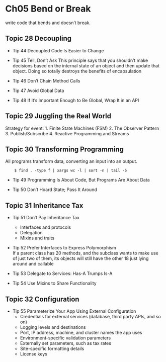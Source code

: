 # Ch05 Bend or Break

write code that bends and doesn’t break.

## Topic 28 Decoupling
- Tip 44 Decoupled Code Is Easier to Change

- Tip 45 Tell, Don’t Ask
This principle says that you shouldn’t make decisions based on
the internal state of an object and then update that object.
Doing so totally destroys the benefits of encapsulation


- Tip 46 Don’t Chain Method Calls

- Tip 47 Avoid Global Data

- Tip 48 If It’s Important Enough to Be Global, Wrap It in an API


## Topic 29 Juggling the Real World
Strategy for event:
    1. Finite State Machines (FSM)
    2. The Observer Pattern
    3. Publish/Subscribe
    4. Reactive Programming and Streams


## Topic 30 Transforming Programming
All programs transform data, converting an input into an output.
```
    $ find . -type f | xargs wc -l | sort -n | tail -5
```

- Tip 49 Programming Is About Code, But Programs Are About Data

- Tip 50 Don’t Hoard State; Pass It Around


## Topic 31 Inheritance Tax
- Tip 51 Don’t Pay Inheritance Tax
    - Interfaces and protocols
    - Delegation
    - Mixins and traits

- Tip 52 Prefer Interfaces to Express Polymorphism   
If a parent class has 20 methods, and the subclass wants to make use of just two of them, its objects will still have the other 18 just lying around and callable


- Tip 53 Delegate to Services: Has-A Trumps Is-A


- Tip 54 Use Mixins to Share Functionality

## Topic 32 Configuration
- Tip 55 Parameterize Your App Using External Configuration
    - Credentials for external services (database, third party APIs, and so on)
    - Logging levels and destinations
    - Port, IP address, machine, and cluster names the app uses
    - Environment-specific validation parameters
    - Externally set parameters, such as tax rates
    - Site-specific formatting details
    - License keys


